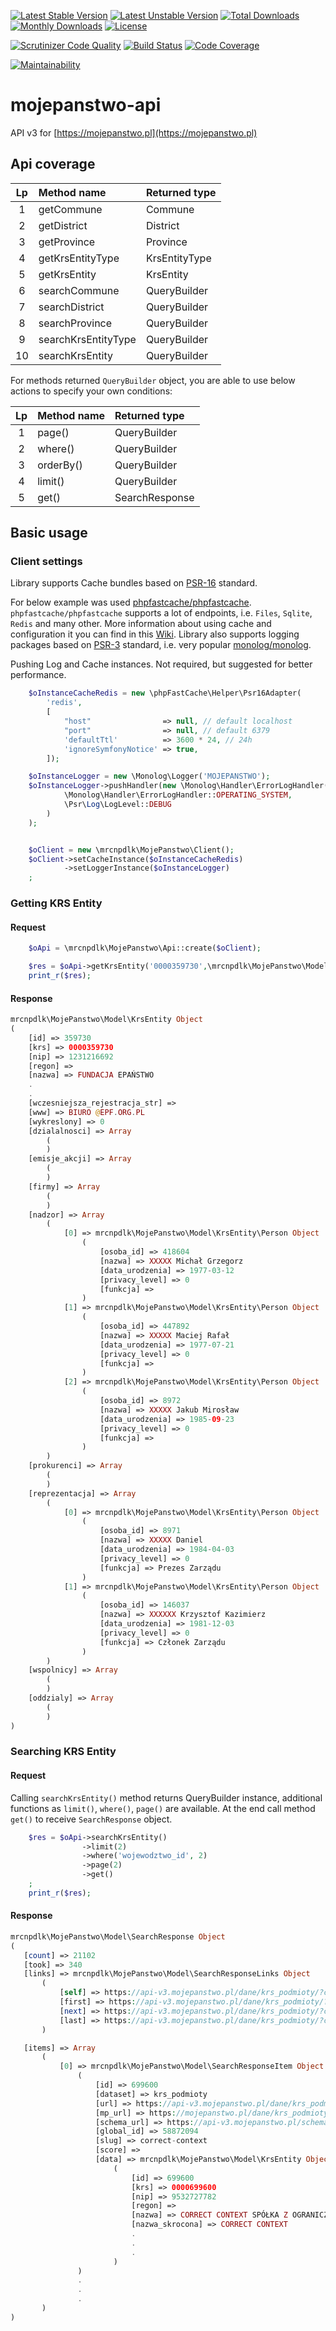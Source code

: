 [![Latest Stable Version](https://img.shields.io/github/release/mrcnpdlk/mojepanstwo-api.svg)](https://packagist.org/packages/mrcnpdlk/mojepanstwo-api)
[![Latest Unstable Version](https://poser.pugx.org/mrcnpdlk/mojepanstwo-api/v/unstable.png)](https://packagist.org/packages/mrcnpdlk/mojepanstwo-api)
[![Total Downloads](https://img.shields.io/packagist/dt/mrcnpdlk/mojepanstwo-api.svg)](https://packagist.org/packages/mrcnpdlk/mojepanstwo-api)
[![Monthly Downloads](https://img.shields.io/packagist/dm/mrcnpdlk/mojepanstwo-api.svg)](https://packagist.org/packages/mrcnpdlk/mojepanstwo-api)
[![License](https://img.shields.io/packagist/l/mrcnpdlk/mojepanstwo-api.svg)](https://packagist.org/packages/mrcnpdlk/mojepanstwo-api)    

[![Scrutinizer Code Quality](https://scrutinizer-ci.com/g/mrcnpdlk/mojepanstwo-api/badges/quality-score.png?b=master)](https://scrutinizer-ci.com/g/mrcnpdlk/mojepanstwo-api/?branch=master) 
[![Build Status](https://scrutinizer-ci.com/g/mrcnpdlk/mojepanstwo-api/badges/build.png?b=master)](https://scrutinizer-ci.com/g/mrcnpdlk/mojepanstwo-api/build-status/master)
[![Code Coverage](https://scrutinizer-ci.com/g/mrcnpdlk/mojepanstwo-api/badges/coverage.png?b=master)](https://scrutinizer-ci.com/g/mrcnpdlk/mojepanstwo-api/?branch=master)

[![Maintainability](https://api.codeclimate.com/v1/badges/83c5e3020d1e60cfd143/maintainability)](https://codeclimate.com/github/mrcnpdlk/mojepanstwo-api/maintainability)


# mojepanstwo-api

API v3 for [https://mojepanstwo.pl](https://mojepanstwo.pl)

## Api coverage

  | Lp 	| Method name  	        | Returned type   	|
  |:---:|:---	                |:---	            |
  |  1 	|   getCommune	        |Commune   	        |
  |  2 	|   getDistrict	        |District   	    |
  |  3 	|   getProvince	        |Province   	    |
  |  4 	|   getKrsEntityType    |KrsEntityType   	|
  |  5 	|   getKrsEntity	    |KrsEntity   	    |
  |  6 	|   searchCommune	    |QueryBuilder   	|
  |  7 	|   searchDistrict	    |QueryBuilder   	|
  |  8 	|   searchProvince	    |QueryBuilder   	|
  |  9 	|   searchKrsEntityType	|QueryBuilder   	|
  |  10 |   searchKrsEntity	    |QueryBuilder   	|

For methods returned `QueryBuilder` object, you are able to use below actions to specify your own conditions:

  | Lp 	| Method name  	        | Returned type   	    |
  |:---:|:---	                |:---	                |
  |  1 	|   page()	            |QueryBuilder           |
  |  2 	|   where()	            |QueryBuilder 	        |
  |  3 	|   orderBy()	        |QueryBuilder  	        |
  |  4 	|   limit()             |QueryBuilder   	    |
  |  5 	|   get()       	    |SearchResponse	        |

## Basic usage
### Client settings
Library supports Cache bundles based on [PSR-16](http://www.php-fig.org/psr/psr-16/) standard.
 
For below example was used [phpfastcache/phpfastcache](https://github.com/PHPSocialNetwork/phpfastcache).
`phpfastcache/phpfastcache` supports a lot of endpoints, i.e. `Files`, `Sqlite`, `Redis` and many other. 
More information about using cache and configuration it you can find in this [Wiki](https://github.com/PHPSocialNetwork/phpfastcache/wiki). 
Library also supports logging packages based on [PSR-3](http://www.php-fig.org/psr/psr-3/) standard, i.e. very popular
[monolog/monolog](https://github.com/Seldaek/monolog).

Pushing Log and Cache instances. Not required, but suggested for better performance.
 
```php
    $oInstanceCacheRedis = new \phpFastCache\Helper\Psr16Adapter(
        'redis',
        [
            "host"                => null, // default localhost
            "port"                => null, // default 6379
            'defaultTtl'          => 3600 * 24, // 24h
            'ignoreSymfonyNotice' => true,
        ]);

    $oInstanceLogger = new \Monolog\Logger('MOJEPANSTWO');
    $oInstanceLogger->pushHandler(new \Monolog\Handler\ErrorLogHandler(
            \Monolog\Handler\ErrorLogHandler::OPERATING_SYSTEM,
            \Psr\Log\LogLevel::DEBUG
        )
    );


    $oClient = new \mrcnpdlk\MojePanstwo\Client();
    $oClient->setCacheInstance($oInstanceCacheRedis)
            ->setLoggerInstance($oInstanceLogger)
    ;
```

### Getting KRS Entity
#### Request
```php
    $oApi = \mrcnpdlk\MojePanstwo\Api::create($oClient);

    $res = $oApi->getKrsEntity('0000359730',\mrcnpdlk\MojePanstwo\Model\KrsEntity::PULL_ALL);
    print_r($res);
```

#### Response

```php
mrcnpdlk\MojePanstwo\Model\KrsEntity Object
(
    [id] => 359730
    [krs] => 0000359730
    [nip] => 1231216692
    [regon] => 
    [nazwa] => FUNDACJA EPAŃSTWO
    .
    .
    [wczesniejsza_rejestracja_str] => 
    [www] => BIURO @EPF.ORG.PL
    [wykreslony] => 0
    [dzialalnosci] => Array
        (
        )
    [emisje_akcji] => Array
        (
        )
    [firmy] => Array
        (
        )
    [nadzor] => Array
        (
            [0] => mrcnpdlk\MojePanstwo\Model\KrsEntity\Person Object
                (
                    [osoba_id] => 418604
                    [nazwa] => XXXXX Michał Grzegorz
                    [data_urodzenia] => 1977-03-12
                    [privacy_level] => 0
                    [funkcja] => 
                )
            [1] => mrcnpdlk\MojePanstwo\Model\KrsEntity\Person Object
                (
                    [osoba_id] => 447892
                    [nazwa] => XXXXX Maciej Rafał
                    [data_urodzenia] => 1977-07-21
                    [privacy_level] => 0
                    [funkcja] => 
                )
            [2] => mrcnpdlk\MojePanstwo\Model\KrsEntity\Person Object
                (
                    [osoba_id] => 8972
                    [nazwa] => XXXXX Jakub Mirosław
                    [data_urodzenia] => 1985-09-23
                    [privacy_level] => 0
                    [funkcja] => 
                )
        )
    [prokurenci] => Array
        (
        )
    [reprezentacja] => Array
        (
            [0] => mrcnpdlk\MojePanstwo\Model\KrsEntity\Person Object
                (
                    [osoba_id] => 8971
                    [nazwa] => XXXXX Daniel
                    [data_urodzenia] => 1984-04-03
                    [privacy_level] => 0
                    [funkcja] => Prezes Zarządu
                )
            [1] => mrcnpdlk\MojePanstwo\Model\KrsEntity\Person Object
                (
                    [osoba_id] => 146037
                    [nazwa] => XXXXXX Krzysztof Kazimierz
                    [data_urodzenia] => 1981-12-03
                    [privacy_level] => 0
                    [funkcja] => Członek Zarządu
                )
        )
    [wspolnicy] => Array
        (
        )
    [oddzialy] => Array
        (
        )
)
```

### Searching KRS Entity
#### Request
Calling `searchKrsEntity()` method returns QueryBuilder instance, additional functions as `limit()`, `where()`, `page()` are available.
At the end call method `get()` to receive `SearchResponse` object.

```php
    $res = $oApi->searchKrsEntity()
                ->limit(2)
                ->where('wojewodztwo_id', 2)
                ->page(2)
                ->get()
    ;
    print_r($res);
```

#### Response
 ```php
mrcnpdlk\MojePanstwo\Model\SearchResponse Object
(
    [count] => 21102
    [took] => 340
    [links] => mrcnpdlk\MojePanstwo\Model\SearchResponseLinks Object
        (
            [self] => https://api-v3.mojepanstwo.pl/dane/krs_podmioty/?conditions%5Bkrs_podmioty.wojewodztwo_id%5D=2&page=2&limit=2&_type=objects
            [first] => https://api-v3.mojepanstwo.pl/dane/krs_podmioty/?conditions%5Bkrs_podmioty.wojewodztwo_id%5D=2&page=1&limit=2&_type=objects
            [next] => https://api-v3.mojepanstwo.pl/dane/krs_podmioty/?conditions%5Bkrs_podmioty.wojewodztwo_id%5D=2&page=3&limit=2&_type=objects
            [last] => https://api-v3.mojepanstwo.pl/dane/krs_podmioty/?conditions%5Bkrs_podmioty.wojewodztwo_id%5D=2&page=10551&limit=2&_type=objects
        )

    [items] => Array
        (
            [0] => mrcnpdlk\MojePanstwo\Model\SearchResponseItem Object
                (
                    [id] => 699600
                    [dataset] => krs_podmioty
                    [url] => https://api-v3.mojepanstwo.pl/dane/krs_podmioty/699600
                    [mp_url] => https://mojepanstwo.pl/dane/krs_podmioty/699600
                    [schema_url] => https://api-v3.mojepanstwo.pl/schemas/dane/krs_podmioty.json
                    [global_id] => 58872094
                    [slug] => correct-context
                    [score] => 
                    [data] => mrcnpdlk\MojePanstwo\Model\KrsEntity Object
                        (
                            [id] => 699600
                            [krs] => 0000699600
                            [nip] => 9532727782
                            [regon] => 
                            [nazwa] => CORRECT CONTEXT SPÓŁKA Z OGRANICZONĄ ODPOWIEDZIALNOŚCIĄ
                            [nazwa_skrocona] => CORRECT CONTEXT
                            .
                            .
                            .
                        )
                )
                .
                .
                .
        )
)
```

